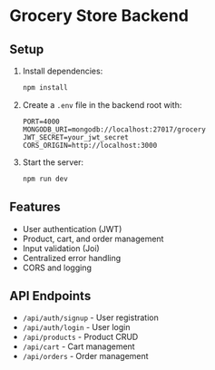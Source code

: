 # Grocery Store Backend

## Setup

1. Install dependencies:
   ```bash
   npm install
   ```
2. Create a `.env` file in the backend root with:
   ```env
   PORT=4000
   MONGODB_URI=mongodb://localhost:27017/grocery
   JWT_SECRET=your_jwt_secret
   CORS_ORIGIN=http://localhost:3000
   ```
3. Start the server:
   ```bash
   npm run dev
   ```

## Features
- User authentication (JWT)
- Product, cart, and order management
- Input validation (Joi)
- Centralized error handling
- CORS and logging

## API Endpoints
- `/api/auth/signup` - User registration
- `/api/auth/login` - User login
- `/api/products` - Product CRUD
- `/api/cart` - Cart management
- `/api/orders` - Order management 